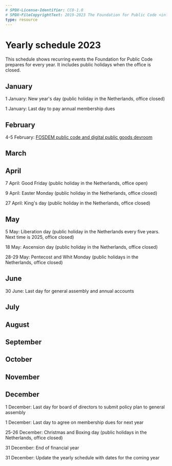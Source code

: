 ```yaml
---
# SPDX-License-Identifier: CC0-1.0
# SPDX-FileCopyrightText: 2019-2023 The Foundation for Public Code <info@publiccode.net>
type: resource
---
```


# Yearly schedule 2023

This schedule shows recurring events the Foundation for Public Code prepares for every year. It includes public holidays when the office is closed.

## January

1 January: New year's day (public holiday in the Netherlands, office closed)

1 January: Last day to pay annual membership dues

## February

4-5 February: [FOSDEM public code and digital public goods devroom](https://fosdem.org/2023/schedule/track/public_code_and_digital_public_goods/)

## March

## April

7 April: Good Friday (public holiday in the Netherlands, office open)

9 April: Easter Monday (public holiday in the Netherlands, office closed)

27 April: King's day (public holiday in the Netherlands, office closed)

## May

5 May: Liberation day (public holiday in the Netherlands every five years. Next time is 2025, office closed)

18 May: Ascension day (public holiday in the Netherlands, office closed)

28-29 May: Pentecost and Whit Monday (public holidays in the Netherlands, office closed)

## June

30 June: Last day for general assembly and annual accounts

## July

## August

## September

## October

## November

## December

1 December: Last day for board of directors to submit policy plan to general assembly

1 December: Last day to agree on membership dues for next year

25-26 December: Christmas and Boxing day (public holidays in the Netherlands, office closed)

31 December: End of financial year

31 December: Update the yearly schedule with dates for the coming year
